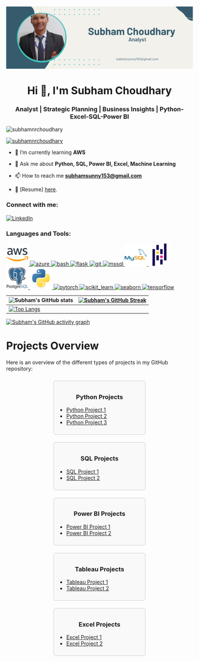 <p align="center">
  <img src="https://github.com/subhamNRchoudhary/subhamNRchoudhary/blob/main/banner.png" alt="Subham Choudhary Banner"/>
</p>



<h1 align="center">Hi 👋, I'm Subham Choudhary</h1>
<h3 align="center">Analyst | Strategic Planning | Business Insights | Python-Excel-SQL-Power BI</h3>

<p align="left"> <img src="https://komarev.com/ghpvc/?username=subhamnrchoudhary&label=Profile%20views&color=0e75b6&style=flat" alt="subhamnrchoudhary" /> </p>

<p align="left"> 
  <a href="https://github.com/ryo-ma/github-profile-trophy">
    <img src="https://github-profile-trophy.vercel.app/?username=subhamnrchoudhary" alt="subhamnrchoudhary" />
  </a> 
</p>

- 🌱 I’m currently learning **AWS**
- 💬 Ask me about **Python, SQL, Power BI, Excel, Machine Learning**
- 📫 How to reach me **subhamsunny153@gmail.com**

- 📝 [Resume] [here](https://drive.google.com/file/d/1mKAGxzIn2XFvVt5qBdJSOFXm1e8aGjH_/view?usp=drive_link).

<h3 align="left">Connect with me:</h3>
<p align="left">
  <a href="https://linkedin.com/in/subham-choudhary-238654229/" target="blank">
    <img align="center" src="https://raw.githubusercontent.com/rahuldkjain/github-profile-readme-generator/master/src/images/icons/Social/linked-in-alt.svg" alt="LinkedIn" height="30" width="40" />
  </a>
</p>

<h3 align="left">Languages and Tools:</h3>
<p align="left">
  <a href="https://aws.amazon.com" target="_blank" rel="noreferrer">
    <img src="https://raw.githubusercontent.com/devicons/devicon/master/icons/amazonwebservices/amazonwebservices-original-wordmark.svg" alt="aws" width="60" height="60"/>
  </a>
  <a href="https://azure.microsoft.com/en-in/" target="_blank" rel="noreferrer">
    <img src="https://www.vectorlogo.zone/logos/microsoft_azure/microsoft_azure-icon.svg" alt="azure" width="60" height="60"/>
  </a>
  <a href="https://www.gnu.org/software/bash/" target="_blank" rel="noreferrer">
    <img src="https://www.vectorlogo.zone/logos/gnu_bash/gnu_bash-icon.svg" alt="bash" width="60" height="60"/>
  </a>
  <a href="https://flask.palletsprojects.com/" target="_blank" rel="noreferrer">
    <img src="https://www.vectorlogo.zone/logos/pocoo_flask/pocoo_flask-icon.svg" alt="flask" width="60" height="60"/>
  </a>
  <a href="https://git-scm.com/" target="_blank" rel="noreferrer">
    <img src="https://www.vectorlogo.zone/logos/git-scm/git-scm-icon.svg" alt="git" width="60" height="60"/>
  </a>
  <a href="https://www.microsoft.com/en-us/sql-server" target="_blank" rel="noreferrer">
    <img src="https://www.svgrepo.com/show/303229/microsoft-sql-server-logo.svg" alt="mssql" width="60" height="60"/>
  </a>
  <a href="https://www.mysql.com/" target="_blank" rel="noreferrer">
    <img src="https://raw.githubusercontent.com/devicons/devicon/master/icons/mysql/mysql-original-wordmark.svg" alt="mysql" width="60" height="60"/>
  </a>
  <a href="https://pandas.pydata.org/" target="_blank" rel="noreferrer">
    <img src="https://raw.githubusercontent.com/devicons/devicon/2ae2a900d2f041da66e950e4d48052658d850630/icons/pandas/pandas-original.svg" alt="pandas" width="60" height="60"/>
  </a>
  <a href="https://www.postgresql.org" target="_blank" rel="noreferrer">
    <img src="https://raw.githubusercontent.com/devicons/devicon/master/icons/postgresql/postgresql-original-wordmark.svg" alt="postgresql" width="60" height="60"/>
  </a>
  <a href="https://www.python.org" target="_blank" rel="noreferrer">
    <img src="https://raw.githubusercontent.com/devicons/devicon/master/icons/python/python-original.svg" alt="python" width="60" height="60"/>
  </a>
  <a href="https://pytorch.org/" target="_blank" rel="noreferrer">
    <img src="https://www.vectorlogo.zone/logos/pytorch/pytorch-icon.svg" alt="pytorch" width="60" height="60"/>
  </a>
  <a href="https://scikit-learn.org/" target="_blank" rel="noreferrer">
    <img src="https://upload.wikimedia.org/wikipedia/commons/0/05/Scikit_learn_logo_small.svg" alt="scikit_learn" width="60" height="60"/>
  </a>
  <a href="https://seaborn.pydata.org/" target="_blank" rel="noreferrer">
    <img src="https://seaborn.pydata.org/_images/logo-mark-lightbg.svg" alt="seaborn" width="60" height="60"/>
  </a>
  <a href="https://www.tensorflow.org" target="_blank" rel="noreferrer">
    <img src="https://www.vectorlogo.zone/logos/tensorflow/tensorflow-icon.svg" alt="tensorflow" width="60" height="60"/>
  </a>
</p>




| ![Subham's GitHub stats](https://github-readme-stats.vercel.app/api?username=subhamNRchoudhary&show_icons=true&theme=radical) | [![Subham's GitHub Streak](https://streak-stats.demolab.com?user=subhamNRchoudhary&theme=dark&border_radius=7&mode=weekly)](https://git.io/streak-stats) |
| ------------------------------------------------------------ | ------------------------------------------------------------ |
| [![Top Langs](https://github-readme-stats.vercel.app/api/top-langs/?username=subhamNRchoudhary&layout=compact&&show_icons=true&theme=radical)](https://github.com/anuraghazra/github-readme-stats) |                                                              |

[![Subham's GitHub activity graph](https://github-readme-activity-graph.vercel.app/graph?username=subhamNRchoudhary&bg_color=ffffff&color=ff047d&line=9e4c98&point=403d3d&area=true&hide_border=true)](https://github.com/ashutosh00710/github-readme-activity-graph)

# Projects Overview

Here is an overview of the different types of projects in my GitHub repository:

<div style="display: flex; flex-wrap: wrap; justify-content: space-around;">

  <div style="flex: 0 0 45%; padding: 10px; margin: 10px; border: 1px solid #ccc; border-radius: 5px; background-color: #f9f9f9;">
    <h3 style="text-align: center;">Python Projects</h3>
    <ul>
      <li><a href="https://github.com/yourusername/python-project-1">Python Project 1</a></li>
      <li><a href="https://github.com/yourusername/python-project-2">Python Project 2</a></li>
      <li><a href="https://github.com/yourusername/python-project-3">Python Project 3</a></li>
    </ul>
  </div>

  <div style="flex: 0 0 45%; padding: 10px; margin: 10px; border: 1px solid #ccc; border-radius: 5px; background-color: #f9f9f9;">
    <h3 style="text-align: center;">SQL Projects</h3>
    <ul>
      <li><a href="https://github.com/yourusername/sql-project-1">SQL Project 1</a></li>
      <li><a href="https://github.com/yourusername/sql-project-2">SQL Project 2</a></li>
    </ul>
  </div>

  <div style="flex: 0 0 45%; padding: 10px; margin: 10px; border: 1px solid #ccc; border-radius: 5px; background-color: #f9f9f9;">
    <h3 style="text-align: center;">Power BI Projects</h3>
    <ul>
      <li><a href="https://github.com/yourusername/powerbi-project-1">Power BI Project 1</a></li>
      <li><a href="https://github.com/yourusername/powerbi-project-2">Power BI Project 2</a></li>
    </ul>
  </div>

  <div style="flex: 0 0 45%; padding: 10px; margin: 10px; border: 1px solid #ccc; border-radius: 5px; background-color: #f9f9f9;">
    <h3 style="text-align: center;">Tableau Projects</h3>
    <ul>
      <li><a href="https://github.com/yourusername/tableau-project-1">Tableau Project 1</a></li>
      <li><a href="https://github.com/yourusername/tableau-project-2">Tableau Project 2</a></li>
    </ul>
  </div>

  <div style="flex: 0 0 45%; padding: 10px; margin: 10px; border: 1px solid #ccc; border-radius: 5px; background-color: #f9f9f9;">
    <h3 style="text-align: center;">Excel Projects</h3>
    <ul>
      <li><a href="https://github.com/yourusername/excel-project-1">Excel Project 1</a></li>
      <li><a href="https://github.com/yourusername/excel-project-2">Excel Project 2</a></li>
    </ul>
  </div>

</div>






